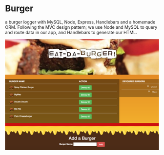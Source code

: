 # Burger
a burger logger with MySQL, Node, Express, Handlebars and a homemade ORM. Following the MVC design pattern; we use Node and MySQL to query and route data in our app, and Handlebars to generate our HTML.


![Image of Burgar](public/assets/images/burgerSS.png)